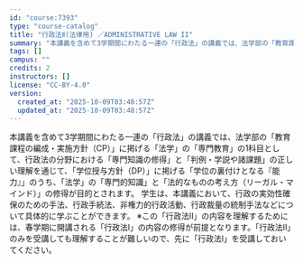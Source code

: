 ```yaml
---
id: "course:7393"
type: "course-catalog"
title: "行政法Ⅱ(法律用) ／ADMINISTRATIVE LAW II"
summary: "本講義を含めて3学期間にわたる一連の「行政法」の講義では、法学部の「教育課程の編成・実施方針（CP）」に掲げる「法学」の「専門教育」の1科目として、行政法の分野における「専門知識の修得」と「判例・学説や諸課題」の正しい理解を通じて、「学位授…"
tags: []
campus: ""
credits: 2
instructors: []
license: "CC-BY-4.0"
version:
  created_at: "2025-10-09T03:48:57Z"
  updated_at: "2025-10-09T03:48:57Z"
---
```

本講義を含めて3学期間にわたる一連の「行政法」の講義では、法学部の「教育課程の編成・実施方針（CP）」に掲げる「法学」の「専門教育」の1科目として、行政法の分野における「専門知識の修得」と「判例・学説や諸課題」の正しい理解を通じて、「学位授与方針（DP）」に掲げる「学位の裏付けとなる『能力』」のうち、「法学」の「専門的知識」と「法的なものの考え方（リーガル・マインド）」の修得が目的とされます。 学生は、本講義において、行政の実効性確保のための手法、行政手続法、非権力的行政活動、行政裁量の統制手法などについて具体的に学ぶことができます。 ※この「行政法Ⅱ」の内容を理解するためには、春学期に開講される「行政法Ⅰ」の内容の修得が前提となります。「行政法Ⅱ」のみを受講しても理解することが難しいので、先に「行政法Ⅰ」を受講しておいてください。
